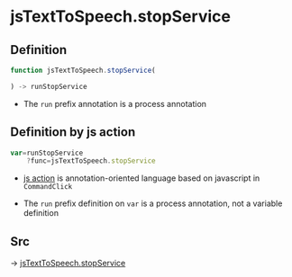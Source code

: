 # jsTextToSpeech.stopService

## Definition

```js.js
function jsTextToSpeech.stopService(

) -> runStopService
```

- The `run` prefix annotation is a process annotation
## Definition by js action

```js.js
var=runStopService
	?func=jsTextToSpeech.stopService

```

- [js action](#) is annotation-oriented language based on javascript in `CommandClick`

- The `run` prefix definition on `var` is a process annotation, not a variable definition

## Src

-> [jsTextToSpeech.stopService](https://github.com/puutaro/CommandClick/blob/master/app/src/main/java/com/puutaro/commandclick/fragment_lib/terminal_fragment/js_interface/JsTextToSpeech.kt#L55)


